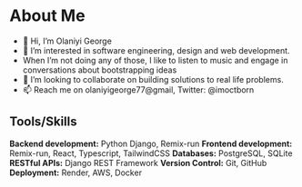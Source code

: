 # About Me
- 👋 Hi, I’m Olaniyi George
- 👀 I’m interested in software engineering, design and web development.
- When I’m not doing any of those, I like to listen to music and engage in conversations about bootstrapping ideas
- 💞️ I’m looking to collaborate on building solutions to real life problems.
- 📫 Reach me on olaniyigeorge77@gmail, Twitter: @imoctborn 



## Tools/Skills
**Backend development:** Python Django, Remix-run
**Frontend development:** Remix-run, React, Typescript, TailwindCSS
**Databases:** PostgreSQL, SQLite
**RESTful APIs:** Django REST Framework
**Version Control:** Git, GitHub
**Deployment:** Render, AWS, Docker
<!---
olaniyigeorge/olaniyigeorge is a ✨ special ✨ repository because its `README.md` (this file) appears on your GitHub profile.
You can click the Preview link to take a look at your changes.
--->

